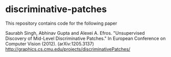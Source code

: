 discriminative-patches
======================

This repository contains code for the following paper

Saurabh Singh, Abhinav Gupta and Alexei A. Efros. "Unsupervised Discovery of
Mid-Level Discriminative Patches." In European Conference on Computer Vision
(2012). (arXiv:1205.3137) http://graphics.cs.cmu.edu/projects/discriminativePatches/


